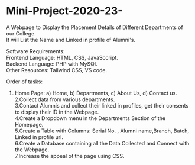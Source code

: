 # Mini-Project-2020-23-
A Webpage to Display the Placement Details of Different Departments of our College.<br>
It will List the Name and Linked in profile of Alumni's.<br>

Software Requirements:<br>
Frontend Language: HTML, CSS, JavaSccript.<br>
Backend Language: PHP with MySQl.<br>
Other Resources: Tailwind CSS, VS code.<br>

Order of tasks:<br>
1. Home Page: a) Home, b) Departments, c) About Us, d) Contact us.
2.Collect data from various departments.<br>
3.Contact Alumnis and collect their linked in profiles, get their consents to display their ID in the Webpage.<br>
4.Create a Dropdown menu in the Departments Section of the Homepage.<br>
5.Create a Table with Columns: Serial No. , Alumni name,Branch, Batch, Linked in profile url.<br>
6.Create a Database containing all the Data Collected and Connect with the Webpage.<br>
7.Increase the appeal of the page using CSS.
